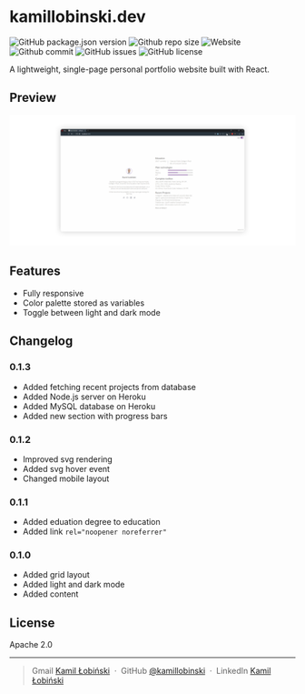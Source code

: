 # kamillobinski.dev

<p align="left">
<img alt="GitHub package.json version" src="https://img.shields.io/github/package-json/v/kamillobinski/kamillobinski.dev">
<img alt="Github repo size" src="https://img.shields.io/github/repo-size/kamillobinski/kamillobinski.dev">
<img alt="Website" src="https://img.shields.io/website?down_color=lightgrey&down_message=down&up_color=purple&up_message=running&url=https%3A%2F%2Fkamillobinski.dev">
<img alt="Github commit" src="https://img.shields.io/github/last-commit/kamillobinski/kamillobinski.dev">
<img alt="GitHub issues" src="https://img.shields.io/github/issues/kamillobinski/kamillobinski.dev">
<img alt="GitHub license" src="https://img.shields.io/github/license/kamillobinski/kamillobinski.dev">
</p>

A lightweight, single-page personal portfolio website built with React.

## Preview

![website-kamillobinskidev-screenshot](https://raw.githubusercontent.com/kamillobinski/kamillobinski.dev/master/src/utils/images/website-kamillobinskidev-screenshot.png)

## Features

- Fully responsive
- Color palette stored as variables
- Toggle between light and dark mode

## Changelog

### 0.1.3

- Added fetching recent projects from database
- Added Node.js server on Heroku
- Added MySQL database on Heroku
- Added new section with progress bars

### 0.1.2

- Improved svg rendering
- Added svg hover event
- Changed mobile layout

### 0.1.1

- Added eduation degree to education
- Added link `rel="noopener noreferrer"`

### 0.1.0

- Added grid layout
- Added light and dark mode
- Added content

## License

Apache 2.0

---

> Gmail [Kamil Łobiński](mailto:kamilobinski@gmail.com) &nbsp;&middot;&nbsp;
> GitHub [@kamillobinski](https://github.com/kamillobinski) &nbsp;&middot;&nbsp;
> LinkedIn [Kamil Łobiński](https://www.linkedin.com/in/kamillobinski/?locale=en_US)
